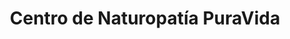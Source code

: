 ---
title: "Centro de Naturopatía PuraVida"
url: /santiago-de-compostela/centro-de-naturopatia-puravida/
shop: Kräuter
---